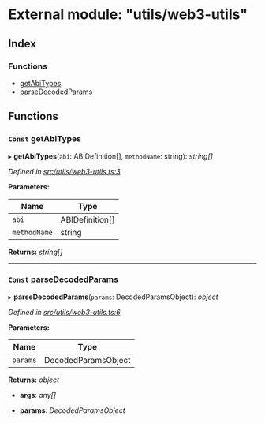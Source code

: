 # External module: "utils/web3-utils"

## Index

### Functions

* [getAbiTypes](_utils_web3_utils_.md#const-getabitypes)
* [parseDecodedParams](_utils_web3_utils_.md#const-parsedecodedparams)

## Functions

### `Const` getAbiTypes

▸ **getAbiTypes**(`abi`: ABIDefinition[], `methodName`: string): *string[]*

*Defined in [src/utils/web3-utils.ts:3](https://github.com/celo-org/celo-monorepo/blob/master/packages/contractkit/src/utils/web3-utils.ts#L3)*

**Parameters:**

Name | Type |
------ | ------ |
`abi` | ABIDefinition[] |
`methodName` | string |

**Returns:** *string[]*

___

### `Const` parseDecodedParams

▸ **parseDecodedParams**(`params`: DecodedParamsObject): *object*

*Defined in [src/utils/web3-utils.ts:6](https://github.com/celo-org/celo-monorepo/blob/master/packages/contractkit/src/utils/web3-utils.ts#L6)*

**Parameters:**

Name | Type |
------ | ------ |
`params` | DecodedParamsObject |

**Returns:** *object*

* **args**: *any[]*

* **params**: *DecodedParamsObject*

